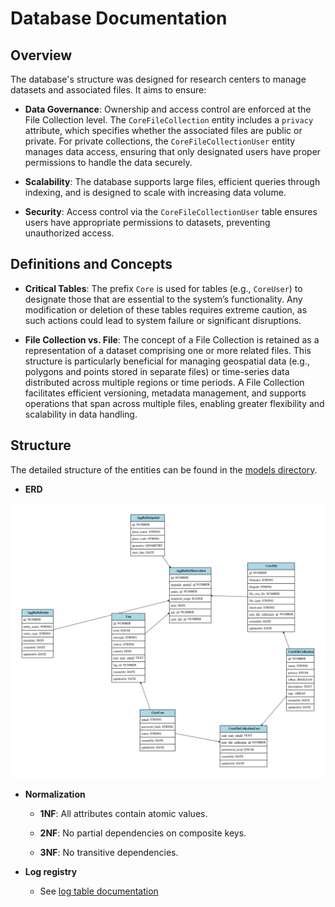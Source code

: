 # Database Documentation

## Overview

The database's structure was designed for research centers to manage datasets and associated files. It aims to ensure:

- **Data Governance**: Ownership and access control are enforced at the File Collection level. The `CoreFileCollection` entity includes a `privacy` attribute, which specifies whether the associated files are public or private. For private collections, the `CoreFileCollectionUser` entity manages data access, ensuring that only designated users have proper permissions to handle the data securely.

- **Scalability**: The database supports large files, efficient queries through indexing, and is designed to scale with increasing data volume.

- **Security**: Access control via the `CoreFileCollectionUser` table ensures users have appropriate permissions to datasets, preventing unauthorized access.

## Definitions and Concepts

- **Critical Tables**: The prefix `Core` is used for tables (e.g., `CoreUser`) to designate those that are essential to the system’s functionality. Any modification or deletion of these tables requires extreme caution, as such actions could lead to system failure or significant disruptions.

- **File Collection vs. File**: The concept of a File Collection is retained as a representation of a dataset comprising one or more related files. This structure is particularly beneficial for managing geospatial data (e.g., polygons and points stored in separate files) or time-series data distributed across multiple regions or time periods. A File Collection facilitates efficient versioning, metadata management, and supports operations that span across multiple files, enabling greater flexibility and scalability in data handling.

## Structure

The detailed structure of the entities can be found in the [models directory](./src/models/index.ts).

- **ERD**

![Database's ERD](./public/erd.svg)

- **Normalization**

  - **1NF**: All attributes contain atomic values.

  - **2NF**: No partial dependencies on composite keys.

  - **3NF**: No transitive dependencies.

- **Log registry**

  - See [log table documentation](./LOG.md)
